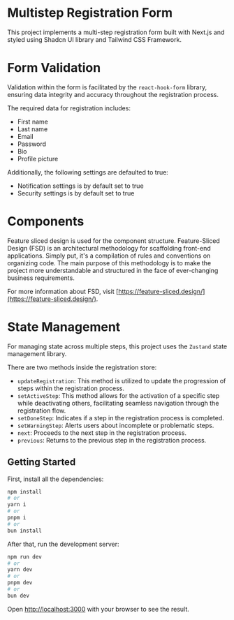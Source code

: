 # Multistep Registration Form

This project implements a multi-step registration form built with Next.js and styled using Shadcn UI library and Tailwind CSS Framework.

# Form Validation

Validation within the form is facilitated by the `react-hook-form` library, ensuring data integrity and accuracy throughout the registration process.

The required data for registration includes:
- First name
- Last name
- Email
- Password
- Bio
- Profile picture

Additionally, the following settings are defaulted to true:
- Notification settings is by default set to true
- Security settings is by default set to true

# Components

Feature sliced design is used for the component structure. Feature-Sliced Design (FSD) is an architectural methodology for scaffolding front-end applications. Simply put, it's a compilation of rules and conventions on organizing code. The main purpose of this methodology is to make the project more understandable and structured in the face of ever-changing business requirements. 

For more information about FSD, visit [https://feature-sliced.design/](https://feature-sliced.design/).

# State Management

For managing state across multiple steps, this project uses the `Zustand` state management library.

There are two methods inside the registration store:
- `updateRegistration`: This method is utilized to update the progression of steps within the registration process.
- `setActiveStep`: This method allows for the activation of a specific step while deactivating others, facilitating seamless navigation through the registration flow.
- `setDoneStep`: Indicates if a step in the registration process is completed.
- `setWarningStep`: Alerts users about incomplete or problematic steps.
- `next`: Proceeds to the next step in the registration process.
- `previous`: Returns to the previous step in the registration process.

## Getting Started

First, install all the dependencies:

```bash
npm install
# or
yarn i
# or
pnpm i
# or
bun install
```

After that, run the development server:

```bash
npm run dev
# or
yarn dev
# or
pnpm dev
# or
bun dev
```

Open [http://localhost:3000](http://localhost:3000) with your browser to see the result.
